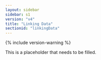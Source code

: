 ```yaml
---
layout: sidebar
sidebar: s1
version: "v4"
title: "Linking Data"
sectionid: "linkingData"
---
```


{% include version-warning %}

This is a placeholder that needs to be filled.
